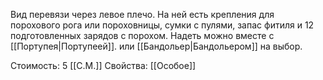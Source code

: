 Вид перевязи через левое плечо. На ней есть крепления для порохового рога или пороховницы, сумки с пулями, запас фитиля и 12 подготовленных зарядов с порохом. Надеть можно вместе с [[Портупея|Портупеей]]. или [[Бандольер|Бандольером]] на выбор.


Стоимость: 5 [[С.М.]]
Свойства: [[Особое]]